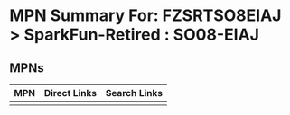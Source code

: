



# MPN Summary For: FZSRTSO8EIAJ > SparkFun-Retired : SO08-EIAJ

## MPNs
  

|MPN|Direct Links|Search Links|
| :--- | :--- | :--- |
||||
